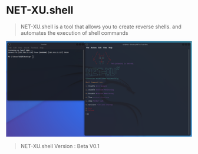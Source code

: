 # NET-XU.shell
> NET-XU.shell is a tool that allows you to create reverse shells. and automates the execution of shell commands
 
![Cpntrol Panel](imgs/banners.png)
> NET-XU.shell Version : Beta V0.1
